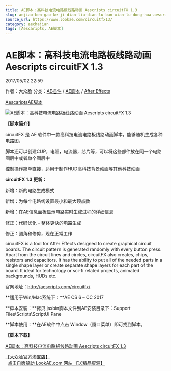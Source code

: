 ```yaml
---
title: AE脚本：高科技电流电路板线路动画 Aescripts circuitFX 1.3
slug: aejiao-ben-gao-ke-ji-dian-liu-dian-lu-ban-xian-lu-dong-hua-aescripts-circuitfx-1-3
source_url: https://www.lookae.com/circuitfx13/
category: aechajian
tags: [Aescaripts, AE脚本]
---
```

# AE脚本：高科技电流电路板线路动画 Aescripts circuitFX 1.3

2017/05/02 22:59

作者：大众脸
分类：[AE插件](https://www.lookae.com/after-effects/aechajian/) / [AE脚本](https://www.lookae.com/after-effects/aescripts/) / [After Effects](https://www.lookae.com/after-effects/)

[Aescaripts](https://www.lookae.com/tag/aescaripts/)[AE脚本](https://www.lookae.com/tag/ae%e8%84%9a%e6%9c%ac/)

![AE脚本：高科技电流电路板线路动画 Aescripts circuitFX 1.3](https://www.lookae.com/wp-content/uploads/2017/02/circuitFX-.jpg "AE脚本：高科技电流电路板线路动画 Aescripts circuitFX 1.3-LookAE.com")

**【脚本简介】**

circuitFX 是 AE 软件中一款高科技电流电路板线路动画脚本，能够随机生成各种电路图，

脚本还可以创建CUP，电阻，电流器，芯片等，可以将这些部件放在同一个电路图层中或者单个图层中

控制操作简单直接，适用于制作HUD高科技背景动画等其他科技动画

**circuitFX 1.3 更新：**

新增：新的电路生成模式

新增：为每个电路线设置最小和最大顶点数

新增：在AE信息面板显示电路实时生成过程的详细信息

修正：代码优化 – 整体更快的电路生成

修正：圆角和修剪，现在正常工作

circuitFX is a tool for After Effects designed to create graphical circuit boards. The circuit pattern is generated randomly with every button press. Apart from the circuit lines and circles, circuitFX also creates, chips, resistors and capacitors. It has the ability to put all of the needed parts in a single shape layer or create separate shape layers for each part of the board. It ideal for technology or sci-fi related projects, animated backgrounds, HUDs etc.

官网地址：http://aescripts.com/circuitfx/

**适用于Win/Mac系统下：**AE CS 6 – CC 2017

**脚本安装：**拷贝.jsxbin脚本文件到AE安装目录下：Support Files\Scripts\ScriptUI Pane

**脚本使用：**在AE软件中点击 Window（窗口菜单）即可找到脚本。

**【脚本下载】**

[AE脚本：高科技电流电路板线路动画 Aescripts circuitFX 1.3](https://lookae.ctfile.com/fs/680462-201581375)

[【大众脸官方淘宝店】](https://lookae.taobao.com/)                [点击自愿赞助 LookAE.com 网站 【送精品资源】](https://www.lookae.com/sponsor/)
